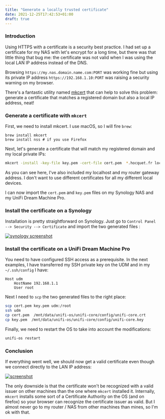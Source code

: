 ```yaml
---
title: "Generate a locally trusted certificate"
date: 2021-12-25T17:42:53+01:00
draft: true
---
```


### Introduction

Using HTTPS with a certificate is a security best practice. I had set up a certificate for my NAS with let's encrypt for a long time, but there was that little thing that bug me: the certificate was not valid when I was using the local LAN IP address instead of the DNS.

Browsing `https://my.nas.domain.name.com:PORT` was working fine but using its private IP address `https://192.168.1.10:PORT` was raising a security warning on my browser.

There's a fantastic utility named [mkcert](https://github.com/FiloSottile/mkcert) that can help to solve this problem: generate a certificate that matches a registered domain but also a local IP address, neat!

### Generate a certificate with `mkcert`

First, we need to install mkcert. I use macOS, so I will fire `brew`:

```
brew install mkcert
brew install nss # if you use Firefox
```

Next, let's generate a certificate that will match my registered domain and my local private IPs:

```sh
mkcert -install -key-file key.pem -cert-file cert.pem  *.hocquet.fr localhost 127.0.0.1 192.168.1.10 192.168.1.1
```

As you can see here, I've also included my localhost and my router gateway address. I don't want to use different certificates for all my different local devices.

I can now import the `cert.pem` and `key.pem` files on my Synology NAS and my UniFi Dream Machine Pro.

### Install the certificate on a Synology

Installation is pretty straightforward on Synology. Just go to `Control Panel --> Security --> Certificate` and import the two generated files :

[![synology screenshot](/img/2021-12-25-generate-certificate/synology.jpeg)](/img/2021-12-25-generate-certificate/synology.jpeg)

### Install the certificate on a UniFi Dream Machine Pro

You need to have configured SSH access as a prerequisite. In the next examples, I have transferred my SSH private key on the UDM and in my `~/.ssh/config` I have:

```text
Host udm
    HostName 192.168.1.1
    User root
```

Next I need to `scp` the two generated files to the right place:

```sh
scp cert.pem key.pem udm:/root
ssh udm
cp cert.pem  /mnt/data/unifi-os/unifi-core/config/unifi-core.crt
cp key.pem  /mnt/data/unifi-os/unifi-core/config/unifi-core.key
```

Finally, we need to restart the OS to take into account the modifications:

```sh
unifi-os restart
```

### Conclusion

If everything went well, we should now get a valid certificate even though we connect directly to the LAN IP address:

[![screenshot](/img/2021-12-25-generate-certificate/cert-ok.jpeg)](/img/2021-12-25-generate-certificate/cert-ok.jpeg)

The only downside is that the certificate won't be recognized with a valid issuer on other machines than the one where `mkcert` installed it. Internally, `mkcert` installs some sort of a Certificate Authority on the OS (and on firefox) so your browser can recognize the certificate issuer as valid. But I almost never go to my router / NAS from other machines than mines, so I'm ok with that.
